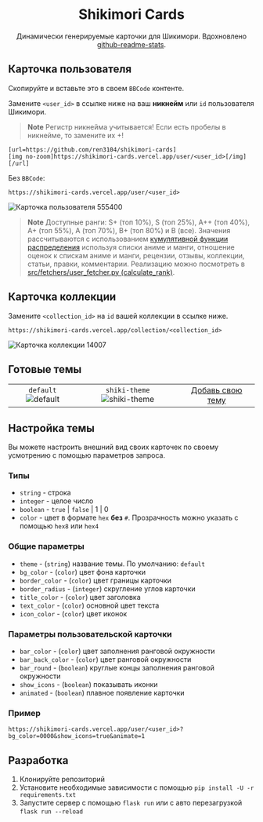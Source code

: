 <div align="center">
    <h1>Shikimori Cards</h1>
    <p>Динамически генерируемые карточки для Шикимори. Вдохновлено <a href="https://github.com/anuraghazra/github-readme-stats">github-readme-stats</a>.</p>
</div>

## Карточка пользователя
Скопируйте и вставьте это в своем `BBCode` контенте.

Замените `<user_id>` в ссылке ниже на ваш **никнейм** или `id` пользователя Шикимори.

> **Note**
> Регистр никнейма учитывается! Если есть пробелы в никнейме, то замените их +!

```
[url=https://github.com/ren3104/shikimori-cards]
[img no-zoom]https://shikimori-cards.vercel.app/user/<user_id>[/img]
[/url]
```

Без `BBCode`:

```
https://shikimori-cards.vercel.app/user/<user_id>
```

![Карточка пользователя 555400](https://shikimori-cards.vercel.app/user/555400)

> **Note**
> Доступные ранги: S+ (топ 10%), S (топ 25%), A++ (топ 40%), A+ (топ 55%), A (топ 70%), B+ (топ 80%) и B (все).  Значения рассчитываются с использованием [кумулятивной функции распределения](https://ru.wikipedia.org/wiki/%D0%A4%D1%83%D0%BD%D0%BA%D1%86%D0%B8%D1%8F_%D1%80%D0%B0%D1%81%D0%BF%D1%80%D0%B5%D0%B4%D0%B5%D0%BB%D0%B5%D0%BD%D0%B8%D1%8F) используя списки аниме и манги, отношение оценок к спискам аниме и манги, рецензии, отзывы, коллекции, статьи, правки, комментарии. Реализацию можно посмотреть в [src/fetchers/user_fetcher.py (calculate_rank)](src/fetchers/user_fetcher.py).

## Карточка коллекции
Замените `<collection_id>` на `id` вашей коллекции в ссылке ниже.

```
https://shikimori-cards.vercel.app/collection/<collection_id>
```

![Карточка коллекции 14007](https://shikimori-cards.vercel.app/collection/14007)

## Готовые темы
| | | |
| :--: | :--: | :--: |
| `default` ![default][default] | `shiki-theme` ![shiki-theme][shiki-theme] | [Добавь свою тему][add-theme] |

[default]: https://shikimori-cards.vercel.app/user/555400?theme=default
[shiki-theme]: https://shikimori-cards.vercel.app/user/555400?theme=shiki-theme

[add-theme]: https://github.com/ren3104/shikimori-cards/blob/master/src/themes.py

## Настройка темы
Вы можете настроить внешний вид своих карточек по своему усмотрению с помощью параметров запроса.

### Типы
- `string` - строка
- `integer` - целое число
- `boolean` - `true` | `false` | 1 | 0
- `color` - цвет в формате `hex` **без** `#`. Прозрачность можно указать с помощью `hex8` или `hex4`

### Общие параметры
- `theme` - (`string`) название темы. По умолчанию: `default`
- `bg_color` - (`color`) цвет фона карточки
- `border_color` - (`color`) цвет границы карточки
- `border_radius` - (`integer`) скругление углов карточки
- `title_color` - (`color`) цвет заголовка
- `text_color` - (`color`) основной цвет текста
- `icon_color` - (`color`) цвет иконок

### Параметры пользовательской карточки
- `bar_color` - (`color`) цвет заполнения ранговой окружности
- `bar_back_color` - (`color`) цвет ранговой окружности
- `bar_round` - (`boolean`) круглые концы заполнения ранговой окружности
- `show_icons` - (`boolean`) показывать иконки
- `animated` - (`boolean`) плавное появление карточки

### Пример
```
https://shikimori-cards.vercel.app/user/<user_id>?bg_color=0000&show_icons=true&animate=1
```

## Разработка
1. Клонируйте репозиторий
2. Установите необходимые зависимости с помощью `pip install -U -r requirements.txt`
3. Запустите сервер с помощью `flask run` или с авто перезагрузкой `flask run --reload`
